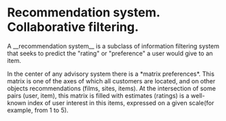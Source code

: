 Recommendation system. Collaborative filtering.
===============================================
<p>A __recommendation system__ is a subclass of information filtering system that seeks to predict the "rating" or "preference" a user would give to an item.</p>
<p>In the center of any advisory system there is a *matrix preferences*. This matrix is one of the axes of which all customers are located, and on other objects recommendations (films, sites, items). At the intersection of some pairs (user, item), this matrix is filled with estimates (ratings) is a well-known index of user interest in this items, expressed on a given scale(for example, from 1 to 5).</p>
